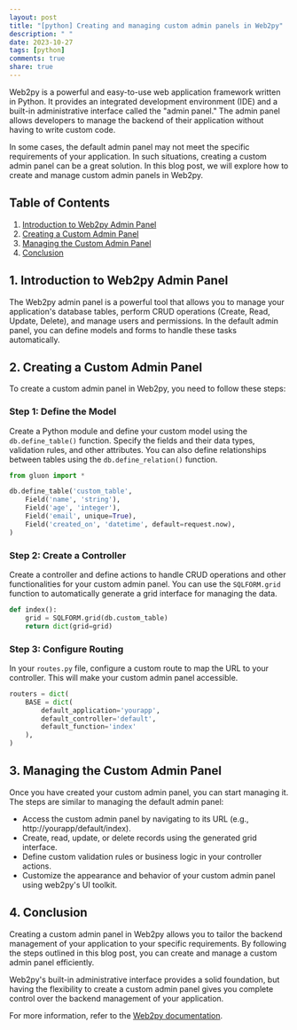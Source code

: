 ```yaml
---
layout: post
title: "[python] Creating and managing custom admin panels in Web2py"
description: " "
date: 2023-10-27
tags: [python]
comments: true
share: true
---
```


Web2py is a powerful and easy-to-use web application framework written in Python. It provides an integrated development environment (IDE) and a built-in administrative interface called the "admin panel." The admin panel allows developers to manage the backend of their application without having to write custom code.

In some cases, the default admin panel may not meet the specific requirements of your application. In such situations, creating a custom admin panel can be a great solution. In this blog post, we will explore how to create and manage custom admin panels in Web2py.

## Table of Contents
1. [Introduction to Web2py Admin Panel](#introduction)
2. [Creating a Custom Admin Panel](#creating)
3. [Managing the Custom Admin Panel](#managing)
4. [Conclusion](#conclusion)

## 1. Introduction to Web2py Admin Panel<a name="introduction"></a>

The Web2py admin panel is a powerful tool that allows you to manage your application's database tables, perform CRUD operations (Create, Read, Update, Delete), and manage users and permissions. In the default admin panel, you can define models and forms to handle these tasks automatically.

## 2. Creating a Custom Admin Panel<a name="creating"></a>

To create a custom admin panel in Web2py, you need to follow these steps:

### Step 1: Define the Model
Create a Python module and define your custom model using the `db.define_table()` function. Specify the fields and their data types, validation rules, and other attributes. You can also define relationships between tables using the `db.define_relation()` function.

```python
from gluon import *

db.define_table('custom_table',
    Field('name', 'string'),
    Field('age', 'integer'),
    Field('email', unique=True),
    Field('created_on', 'datetime', default=request.now),
)
```

### Step 2: Create a Controller
Create a controller and define actions to handle CRUD operations and other functionalities for your custom admin panel. You can use the `SQLFORM.grid` function to automatically generate a grid interface for managing the data.

```python
def index():
    grid = SQLFORM.grid(db.custom_table)
    return dict(grid=grid)
```

### Step 3: Configure Routing
In your `routes.py` file, configure a custom route to map the URL to your controller. This will make your custom admin panel accessible.

```python
routers = dict(
    BASE = dict(
        default_application='yourapp',
        default_controller='default',
        default_function='index'
    ),
)
```

## 3. Managing the Custom Admin Panel<a name="managing"></a>

Once you have created your custom admin panel, you can start managing it. The steps are similar to managing the default admin panel:

- Access the custom admin panel by navigating to its URL (e.g., http://yourapp/default/index).
- Create, read, update, or delete records using the generated grid interface.
- Define custom validation rules or business logic in your controller actions.
- Customize the appearance and behavior of your custom admin panel using web2py's UI toolkit.

## 4. Conclusion<a name="conclusion"></a>

Creating a custom admin panel in Web2py allows you to tailor the backend management of your application to your specific requirements. By following the steps outlined in this blog post, you can create and manage a custom admin panel efficiently.

Web2py's built-in administrative interface provides a solid foundation, but having the flexibility to create a custom admin panel gives you complete control over the backend management of your application.

For more information, refer to the [Web2py documentation](https://www.web2py.com/).